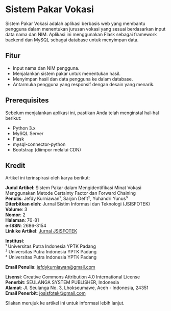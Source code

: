 # Sistem Pakar Vokasi

Sistem Pakar Vokasi adalah aplikasi berbasis web yang membantu pengguna dalam menentukan jurusan vokasi yang sesuai berdasarkan input data nama dan NIM. Aplikasi ini menggunakan Flask sebagai framework backend dan MySQL sebagai database untuk menyimpan data.

## Fitur

- Input nama dan NIM pengguna.
- Menjalankan sistem pakar untuk menentukan hasil.
- Menyimpan hasil dan data pengguna ke dalam database.
- Antarmuka pengguna yang responsif dengan desain yang menarik.

## Prerequisites

Sebelum menjalankan aplikasi ini, pastikan Anda telah menginstal hal-hal berikut:

- Python 3.x
- MySQL Server
- Flask
- mysql-connector-python
- Bootstrap (diimpor melalui CDN)

## Kredit

Artikel ini terinspirasi oleh karya berikut:

**Judul Artikel**: Sistem Pakar dalam Mengidentifikasi Minat Vokasi Menggunakan Metode Certainty Factor dan Forward Chaining  
**Penulis**: Jefdy Kurniawan¹, Sarjon Defit², Yuhandri Yunus³  
**Diterbitkan oleh**: Jurnal Sistim Informasi dan Teknologi (JSISFOTEK)  
**Volume**: 3  
**Nomor**: 2  
**Halaman**: 76-81  
**e-ISSN**: 2686-3154  
**Link ke Artikel**: [Jurnal JSISFOTEK](https://jsisfotek.org/index.php)  

**Institusi**:  
¹ Universitas Putra Indonesia YPTK Padang  
² Universitas Putra Indonesia YPTK Padang  
³ Universitas Putra Indonesia YPTK Padang  

**Email Penulis**: jefdykurniawan@gmail.com  

**Lisensi**: Creative Commons Attribution 4.0 International License  
**Penerbit**: SEULANGA SYSTEM PUBLISHER, Indonesia  
**Alamat**: Jl. Seulanga No. 3, Lhokseumawe, Aceh - Indonesia, 24351  
**Email Penerbit**: josisfotek@gmail.com  

Silakan merujuk ke artikel ini untuk informasi lebih lanjut.
